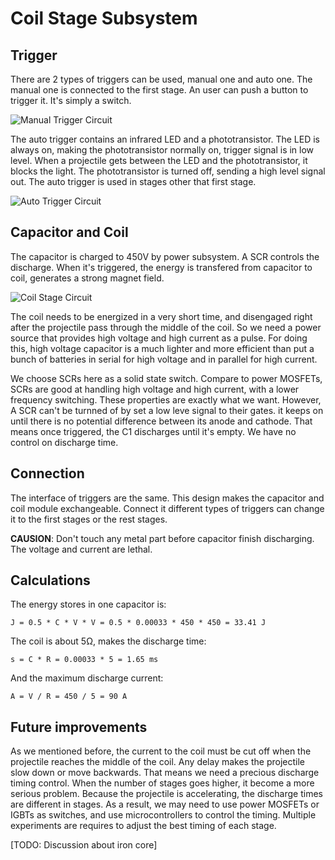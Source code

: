 # Coil Stage Subsystem

## Trigger

There are 2 types of triggers can be used, manual one and auto one. The manual one is connected to the first stage. An user can push a button to trigger it. It's simply a switch.

![Manual Trigger Circuit](Img/ManualTriggerCircuit.png)

The auto trigger contains an infrared LED and a phototransistor. The LED is always on, making the phototransistor normally on, trigger signal is in low level. When a projectile gets between the LED and the phototransistor, it blocks the light. The phototransistor is turned off, sending a high level signal out. The auto trigger is used in stages other that first stage.

![Auto Trigger Circuit](Img/AutoTriggerCircuit.png)

## Capacitor and Coil

The capacitor is charged to 450V by power subsystem. A SCR controls the discharge. When it's triggered, the energy is transfered from capacitor to coil, generates a strong magnet field.

![Coil Stage Circuit](Img/CoilStageCircuit.png)

The coil needs to be energized in a very short time, and disengaged right after the projectile pass through the middle of the coil. So we need a power source that provides high voltage and high current as a pulse. For doing this, high voltage capacitor is a much lighter and more efficient than put a bunch of batteries in serial for high voltage and in parallel for high current.

We choose SCRs here as a solid state switch. Compare to power MOSFETs, SCRs are good at handling high voltage and high current, with a lower frequency switching. These properties are exactly what we want. However, A SCR can't be turnned of by set a low leve signal to their gates. it keeps on until there is no potential difference between its anode and cathode. That means once triggered, the C1 discharges until it's empty. We have no control on discharge time.

## Connection

The interface of triggers are the same. This design makes the capacitor and coil module exchangeable. Connect it different types of triggers can change it to the first stages or the rest stages.

**CAUSION**: Don't touch any metal part before capacitor finish discharging. The voltage and current are lethal.

## Calculations

The energy stores in one capacitor is:

`J = 0.5 * C * V * V = 0.5 * 0.00033 * 450 * 450 = 33.41 J`

The coil is about 5Ω, makes the discharge time:

`s = C * R = 0.00033 * 5 = 1.65 ms`

And the maximum discharge current:

`A = V / R = 450 / 5 = 90 A`

## Future improvements

As we mentioned before, the current to the coil must be cut off when the projectile reaches the middle of the coil. Any delay makes the projectile slow down or move backwards. That means we need a precious discharge timing control. When the number of stages goes higher, it become a more serious problem. Because the projectile is accelerating, the discharge times are different in stages. As a result, we may need to use power MOSFETs or IGBTs as switches, and use microcontrollers to control the timing. Multiple experiments are requires to adjust the best timing of each stage.

[TODO: Discussion about iron core]
